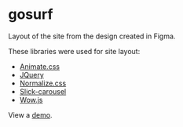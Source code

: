 # gosurf
Layout of the site from the design created in Figma.

<p>These libraries were used for site layout:</p>

<ul>
	<li><a href="https://daneden.github.io/animate.css/">Animate.css</a></li>
	<li><a href="https://jquery.com">JQuery</a></li>
	<li><a href="https://necolas.github.io/normalize.css/">Normalize.css</a></li>
	<li><a href="https://kenwheeler.github.io/slick/">Slick-carousel</a></li>
	<li><a href="https://wowjs.uk">Wow.js</a></li>
</ul>

<p>View a <a href="https://igor-muram.github.io/gosurf/index.html" target="_blank">demo</a>.</p>